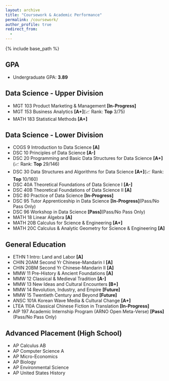 ```yaml
---
layout: archive
title: "Coursework & Academic Performance"
permalink: /coursework/
author_profile: true
redirect_from:
  -
---
```


{% include base_path %}

## GPA
* Undergraduate GPA: **3.89**

## Data Science - Upper Division
* MGT 103 Product Marketing & Management **[In-Progress]**
* MGT 153 Business Analytics **[A+]**(📈 Rank: **Top** 3/75)
* MATH 183 Statistical Methods **[A+]**

## Data Science - Lower Division
* COGS 9 Introduction to Data Science **[A]**
* DSC 10 Principles of Data Science **[A-]**
* DSC 20 Programming and Basic Data Structures for Data Science **[A+]**(📈 Rank: **Top** 29/146)
* DSC 30 Data Structures and Algorithms for Data Science **[A+]**(📈 Rank: **Top** 10/160)
* DSC 40A Theoretical Foundations of Data Science I **[A-]**
* DSC 40B Theoretical Foundations of Data Science II **[A]**
* DSC 80 Practice of Data Science **[In-Progress]**
* DSC 95 Tutor Apprenticeship in Data Science **[In-Progress]**(Pass/No Pass Only)
* DSC 96 Workshop in Data Science **[Pass]**(Pass/No Pass Only)
* MATH 18 Linear Algebra **[A]**
* MATH 20B Calculus for Science & Engineering **[A+]**
* MATH 20C Calculus & Analytic Geometry for Science & Engineering **[A]**

## General Education
* ETHN 1 Intro: Land and Labor **[A]**
* CHIN 20AM Second Yr Chinese-Mandarin I **[A]**
* CHIN 20BM Second Yr Chinese-Mandarin II **[A]**
* MMW 11 Pre-History & Ancient Foundations **[A]**
* MMW 12 Classical & Medieval Tradition **[A-]**
* MMW 13 New Ideas and Cultural Encounters **[B+]**
* MMW 14 Revolution, Industry, and Empire **[Future]**
* MMW 15 Twentieth Century and Beyond **[Future]**
* ANSC 101A Korean Wave Media & Cultural Change **[A+]**
* LTEA 110A Classical Chinese Fiction in Translation **[In-Progress]**
* AIP 197 Academic Internship Program (ARNO Open Meta-Verse) **[Pass]**(Pass/No Pass Only)

## Advanced Placement (High School)
* AP Calculus AB
* AP Computer Science A
* AP Micro-Economics
* AP Biology
* AP Environmental Science
* AP United States History